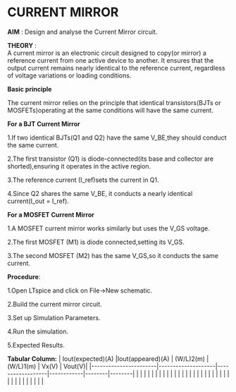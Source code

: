 # CURRENT MIRROR
**AIM** : Design and analyse the Current Mirror circuit.<br>

**THEORY** : 
<br> A current mirror is an electronic circuit designed to copy(or mirror) a reference current from one active device to another. It ensures that the output current remains nearly identical to the reference current, regardless of voltage variations or loading conditions.<br>

**Basic principle**
<p> The current mirror relies on the principle that identical transistors(BJTs or MOSFETs)operating at the same conditions will have the same current.<br>
  
**For a BJT Current Mirror**
<p> 1.If two identical BJTs(Q1 and Q2) have the same V_BE,they should conduct the same current.
<p> 2.The first transistor (Q1) is diode-connected(its base and collector are shorted),ensuring it operates in the active region.
<p> 3.The reference current (I_ref)sets the current in Q1.
<p> 4.Since Q2 shares the same V_BE, it conducts a nearly identical current(I_out = I_ref).
  
**For a MOSFET Current Mirror**
<P>1.A MOSFET current mirror works similarly but uses the V_GS voltage.
<p>2.The first MOSFET (M1) is diode connected,setting its V_GS.
<p>3.The second MOSFET (M2) has the same V_GS,so it conducts the same current.

**Procedure**:
<p> 1.Open LTspice and click on File->New schematic.
<p> 2.Build the current mirror circuit.
<p> 3.Set up Simulation Parameters.
<p> 4.Run the simulation.
<p> 5.Expected Results.<br>
  
**Tabular Column:**
 | Iout(expected)(A)     |Iout(appeared)(A)   | (W/L)2(m)        |(W/L)1(m)   | Vx(V)  | Vout(V)|
 |-----------------------|--------------------|------------------|------------|--------|--------|
 |                       |                    |                  |            |        |        |
 |                       |                    |                  |            |        |        |
 |                       |                    |                  |            |        |        |
 |                       |                    |                  |            |        |        |
 |                       |                    |                  |            |        |        |

 





